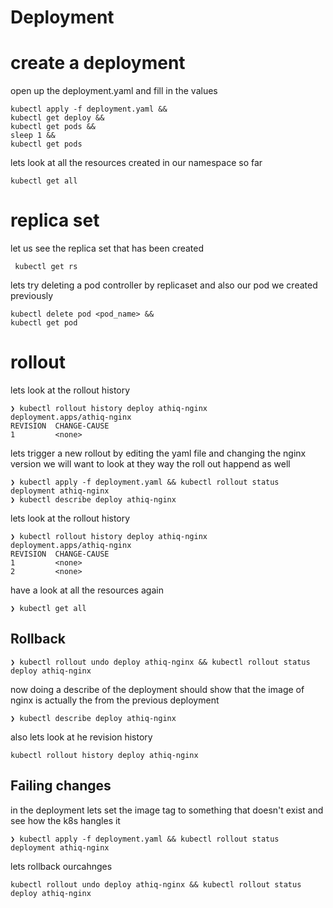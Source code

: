 # Deployment

# create a deployment

open up the deployment.yaml and fill in the values 

```
kubectl apply -f deployment.yaml &&
kubectl get deploy &&
kubectl get pods &&
sleep 1 &&
kubectl get pods
```

lets look at all the resources created in our namespace so far

```
kubectl get all
```

# replica set


let us see the replica set that has been created

```
 kubectl get rs
```
lets try deleting a pod controller by replicaset and also our pod we created previously

```
kubectl delete pod <pod_name> && 
kubectl get pod
```

# rollout

lets look at the rollout history

```
❯ kubectl rollout history deploy athiq-nginx
deployment.apps/athiq-nginx 
REVISION  CHANGE-CAUSE
1         <none>
```

lets trigger a new rollout by editing the yaml file and changing the nginx version
we will want to look at they way the roll out happend as well

```
❯ kubectl apply -f deployment.yaml && kubectl rollout status deployment athiq-nginx
❯ kubectl describe deploy athiq-nginx
```

lets look at the rollout history
```
❯ kubectl rollout history deploy athiq-nginx
deployment.apps/athiq-nginx 
REVISION  CHANGE-CAUSE
1         <none>
2         <none>
```

have a look at all the resources again

```
❯ kubectl get all
```

## Rollback

```
❯ kubectl rollout undo deploy athiq-nginx && kubectl rollout status deploy athiq-nginx
```

now doing a describe of the deployment should show that the image of nginx is actually the from the previous deployment

```
❯ kubectl describe deploy athiq-nginx
```

also lets look at he revision history

```
kubectl rollout history deploy athiq-nginx
```

## Failing changes

in the deployment lets set the image tag to something that doesn't exist and see how the k8s hangles it

```
❯ kubectl apply -f deployment.yaml && kubectl rollout status deployment athiq-nginx
```

lets rollback ourcahnges

```
kubectl rollout undo deploy athiq-nginx && kubectl rollout status deploy athiq-nginx
```